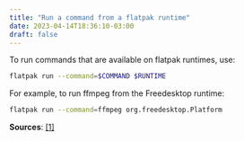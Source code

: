 ```yaml
---
title: "Run a command from a flatpak runtime"
date: 2023-04-14T18:36:10-03:00
draft: false
---
```


To run commands that are available on flatpak runtimes, use:

```bash
flatpak run --command=$COMMAND $RUNTIME
```

For example, to run ffmpeg from the Freedesktop runtime:

```bash
flatpak run --command=ffmpeg org.freedesktop.Platform
```

**Sources**: [\[1\]](https://www.reddit.com/r/flatpak/comments/uhhy7y/how_can_i_use_flatpaks_ffmpeg_on_the_terminal/)
